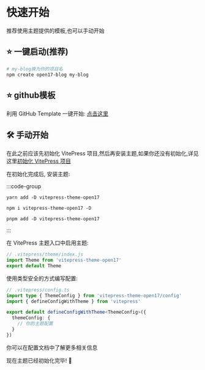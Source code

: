 # 快速开始

推荐使用主题提供的模板,也可以手动开始

## :star: 一键启动(推荐) <Badge type="warning" text="新增" />

```bash
# my-blog换为你的项目名
npm create open17-blog my-blog
```

## :star: github模板

利用 GitHub Template 一键开始: [点击这里](https://github.com/open17/vitepress-theme-open17/generate)

## :hammer_and_wrench: 手动开始

在此之前应该先初始化 VitePress 项目,然后再安装主题,如果你还没有初始化,详见这里[初始化 VitePress 项目](https://vitepress.dev/zh/guide/getting-started)

在初始化完成后, 安装主题:

:::code-group
```shell [yarn]
yarn add -D vitepress-theme-open17
```
```shell [npm]
npm i vitepress-theme-open17 -D
```
```shell [pnpm]
pnpm add -D vitepress-theme-open17
```
:::

在 VitePress 主题入口中启用主题:
```js
// .vitepress/theme/index.js
import Theme from 'vitepress-theme-open17'
export default Theme
```

使用类型安全的方式编写配置:
```ts
// .vitepress/config.ts
import type { ThemeConfig } from 'vitepress-theme-open17/config'
import { defineConfigWithTheme } from 'vitepress'

export default defineConfigWithTheme<ThemeConfig>({
  themeConfig: {
    // 你的主题配置
  }
})
```

你可以在配置文档中了解更多相关信息

现在主题已经初始化完毕! 🎊
